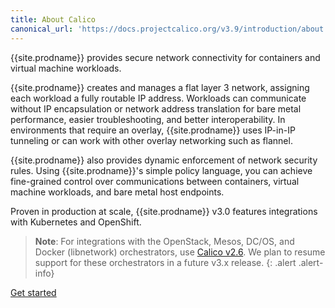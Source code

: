 ```yaml
---
title: About Calico
canonical_url: 'https://docs.projectcalico.org/v3.9/introduction/about'
---
```


{{site.prodname}} provides secure network connectivity for
containers and virtual machine workloads.

{{site.prodname}} creates and manages a flat layer 3 network,
assigning each workload a fully routable IP address.
Workloads can communicate without IP encapsulation
or network address translation for bare metal
performance, easier troubleshooting, and better
interoperability. In environments that require an
overlay, {{site.prodname}} uses IP-in-IP tunneling or can work
with other overlay networking such as flannel.

{{site.prodname}} also provides dynamic enforcement of network
security rules. Using {{site.prodname}}'s simple policy language,
you can achieve fine-grained control over communications
between containers, virtual machine workloads, and
bare metal host endpoints.

Proven in production at scale, {{site.prodname}} v3.0 features
integrations with Kubernetes and OpenShift.

> **Note**: For integrations with the OpenStack,
> Mesos, DC/OS, and Docker (libnetwork) orchestrators, use
> [Calico v2.6](/v2.6/introduction/). We plan
> to resume support for these orchestrators in a future
> v3.x release.
{: .alert .alert-info}

<a href="/{{page.version}}/getting-started/" class="btn btn-primary btn-lg">Get started</a>
